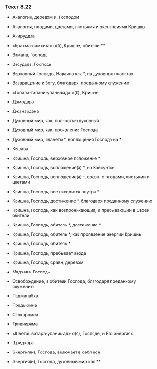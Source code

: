 ### Текст 8.22

- Аналогии, деревом и, Господом

- Аналогии, плодами, цветами, листьями и экспансиями Кришны

- Анируддха

- «Брахма-самхита» о(б), Кришне, обители **

- Вамана, Господь

- Васудева, Господь

- Верховный Господь, Нараяна как *, на духовных планетах

- Возвращение к Богу, благодаря, преданному служению

- «Гопала-тапани-упанишад» о(б), Кришне

- Дамодара

- Джанардана

- Духовный мир, как, полностью духовный

- Духовный мир, как, проявление Господа

- Духовный мир, планеты *, воплощения Господа на *

- Кешава

- Кришна, Господь, верховное положение *

- Кришна, Господь, воплощение(я) *, на Вайкунтхе

- Кришна, Господь, воплощение(я) *, сравн. с плодами, листьями и цветами

- Кришна, Господь, все находится внутри *

- Кришна, Господь, достижение *, благодаря преданному служению

- Кришна, Господь, как всепроникающий, и пребывающий в Своей обители

- Кришна, Господь, обитель *, достижение *

- Кришна, Господь, обитель *, как проявление энергии Кришны

- Кришна, Господь, обитель *

- Кришна, Господь, пребывает везде

- Кришна, Господь, сравн, деревом

- Мадхава, Господь

- Освобождение, в обители Господа, благодаря преданному служению

- Падманабха

- Прадьюмна

- Санкаршана

- Тривикрама

- «Шветашватара-упанишад» о(б), Господе, и Его энергиях

- Шридхара

- Энергия(и), Господа, включает в себя все

- Энергия(и), Господа, духовный мир как **
	
